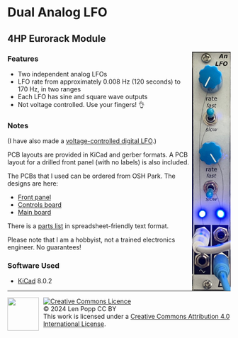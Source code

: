 # Dual Analog LFO

## 4HP Eurorack Module

<img src="LFO-Analog.jpg" style="float:right">

### Features
- Two independent analog LFOs
- LFO rate from approximately 0.008 Hz (120 seconds) to 170 Hz, in two ranges
- Each LFO has sine and square wave outputs
- Not voltage controlled. Use your fingers! 👌

### Notes
(I have also made a [voltage-controlled digital LFO](https://github.com/Len42/Synth/tree/main/modules/LFO-DigiVC#readme).)

PCB layouts are provided in KiCad and gerber formats. A PCB layout for a drilled front panel (with no labels) is also included.

The PCBs that I used can be ordered from OSH Park. The designs are here:
- [Front panel](https://oshpark.com/shared_projects/gXxsPQ2r)
- [Controls board](https://oshpark.com/shared_projects/Vs8kgjxu)
- [Main board](https://oshpark.com/shared_projects/36ruR2I4)

There is a [parts list](bom.csv) in spreadsheet-friendly text format.

Please note that I am a hobbyist, not a trained electronics engineer. No guarantees!

### Software Used

* [KiCad](https://www.kicad.org/) 8.0.2

<hr /><div><div style="float:left; padding-right:10px;"><img src="https://i0.wp.com/www.oshwa.org/wp-content/uploads/2014/03/oshw-logo-100-px.png" width=71 height=75 /></div><div style="xfloat:left; padding-left:10px;"><a rel="license" href="http://creativecommons.org/licenses/by/4.0/"><img alt="Creative Commons Licence" style="border-width:0;" src="https://i.creativecommons.org/l/by/4.0/88x31.png" /></a><br />© 2024 Len Popp CC BY<br />This work is licensed under a <a rel="license" href="http://creativecommons.org/licenses/by/4.0/">Creative Commons Attribution 4.0 International License</a>.</div></div>